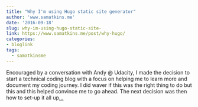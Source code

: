 ```yaml
---
title: "Why I'm using Hugo static site generator"
author: 'www.samatkins.me'
date: '2016-09-18'
slug: why-im-using-hugo-static-site-
link: https://www.samatkins.me/post/why-hugo/
categories:
- bloglink
tags:
  - samatkinsme
---
```


Encouraged by a conversation with Andy @ Udacity, I made the decision to start a technical coding blog with a focus on helping me to learn more and document my coding journey. I did waver if this was the right thing to do but this and this helped convince me to go ahead. The next decision was then how to set-up it all up[... <i class="fas fa-external-link-alt"></i>](https://www.samatkins.me/post/why-hugo/)

